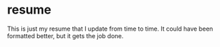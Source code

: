 # resume
This is just my resume that I update from time to time. It could have been formatted better, but it gets the job done.
